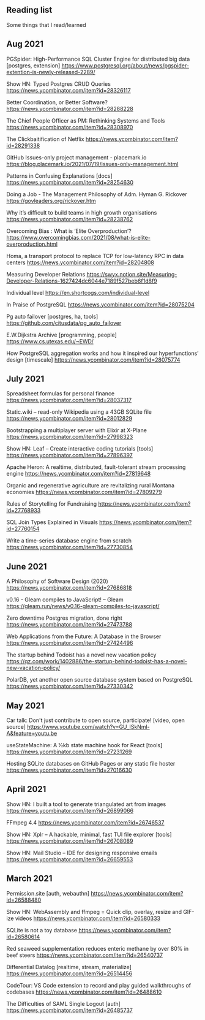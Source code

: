 
## Reading list

Some things that I read/learned

## Aug 2021

PGSpider: High-Performance SQL Cluster Engine for distributed big data [postgres, extension]
https://www.postgresql.org/about/news/pgspider-extention-is-newly-released-2289/

Show HN: Typed Postgres CRUD Queries
https://news.ycombinator.com/item?id=28326117

Better Coordination, or Better Software?
https://news.ycombinator.com/item?id=28288228

The Chief People Officer as PM: Rethinking Systems and Tools
https://news.ycombinator.com/item?id=28308970

The Clickbaitification of Netflix
https://news.ycombinator.com/item?id=28291338

GitHub Issues-only project management - placemark.io
https://blog.placemark.io/2021/07/19/issues-only-management.html

Patterns in Confusing Explanations [docs]
https://news.ycombinator.com/item?id=28254630

Doing a Job - The Management Philosophy of Adm. Hyman G. Rickover
https://govleaders.org/rickover.htm

Why it’s difficult to build teams in high growth organisations
https://news.ycombinator.com/item?id=28238762

Overcoming Bias : What is ‘Elite Overproduction’?
https://www.overcomingbias.com/2021/08/what-is-elite-overproduction.html

Homa, a transport protocol to replace TCP for low-latency RPC in data centers
https://news.ycombinator.com/item?id=28204808

Measuring Developer Relations
https://swyx.notion.site/Measuring-Developer-Relations-1627424dc6044e7189f527beb6f1d8f9

Individual level
https://en.shortcogs.com/individual-level

In Praise of PostgreSQL
https://news.ycombinator.com/item?id=28075204

Pg auto failover [postgres, ha, tools]
https://github.com/citusdata/pg_auto_failover

E.W.Dijkstra Archive [programming, people]
https://www.cs.utexas.edu/~EWD/

How PostgreSQL aggregation works and how it inspired our hyperfunctions’ design [timescale]
https://news.ycombinator.com/item?id=28075774

## July 2021

Spreadsheet formulas for personal finance
https://news.ycombinator.com/item?id=28037317

Static.wiki – read-only Wikipedia using a 43GB SQLite file
https://news.ycombinator.com/item?id=28012829

Bootstrapping a multiplayer server with Elixir at X-Plane
https://news.ycombinator.com/item?id=27998323

Show HN: Leaf – Create interactive coding tutorials [tools]
https://news.ycombinator.com/item?id=27896397

Apache Heron: A realtime, distributed, fault-tolerant stream processing engine
https://news.ycombinator.com/item?id=27819648

Organic and regenerative agriculture are revitalizing rural Montana economies
https://news.ycombinator.com/item?id=27809279

Rules of Storytelling for Fundraising
https://news.ycombinator.com/item?id=27768933

SQL Join Types Explained in Visuals
https://news.ycombinator.com/item?id=27760154

Write a time-series database engine from scratch
https://news.ycombinator.com/item?id=27730854

## June 2021

A Philosophy of Software Design (2020)
https://news.ycombinator.com/item?id=27686818

v0.16 - Gleam compiles to JavaScript! – Gleam
https://gleam.run/news/v0.16-gleam-compiles-to-javascript/

Zero downtime Postgres migration, done right
https://news.ycombinator.com/item?id=27473788

Web Applications from the Future: A Database in the Browser
https://news.ycombinator.com/item?id=27424496

The startup behind Todoist has a novel new vacation policy
https://qz.com/work/1402886/the-startup-behind-todoist-has-a-novel-new-vacation-policy/

PolarDB, yet another open source database system based on PostgreSQL
https://news.ycombinator.com/item?id=27330342


## May 2021

Car talk: Don't just contribute to open source, participate! [video, open source]
https://www.youtube.com/watch?v=GU_ISkNml-A&feature=youtu.be

useStateMachine: A ½kb state machine hook for React [tools]
https://news.ycombinator.com/item?id=27231269

Hosting SQLite databases on GitHub Pages or any static file hoster
https://news.ycombinator.com/item?id=27016630

## April 2021

Show HN: I built a tool to generate triangulated art from images
https://news.ycombinator.com/item?id=26899066

FFmpeg 4.4 
https://news.ycombinator.com/item?id=26746537

Show HN: Xplr – A hackable, minimal, fast TUI file explorer [tools]
https://news.ycombinator.com/item?id=26708089

Show HN: Mail Studio – IDE for designing responsive emails
https://news.ycombinator.com/item?id=26659553

## March 2021

Permission.site [auth, webauthn]
https://news.ycombinator.com/item?id=26588480

Show HN: WebAssembly and ffmpeg = Quick clip, overlay, resize and GIF-ize videos
https://news.ycombinator.com/item?id=26580333

SQLite is not a toy database
https://news.ycombinator.com/item?id=26580614

Red seaweed supplementation reduces enteric methane by over 80% in beef steers
https://news.ycombinator.com/item?id=26540737

Differential Datalog [realtime, stream, materialize]
https://news.ycombinator.com/item?id=26514456

CodeTour: VS Code extension to record and play guided walkthroughs of codebases
https://news.ycombinator.com/item?id=26488610

The Difficulties of SAML Single Logout [auth]
https://news.ycombinator.com/item?id=26485737

